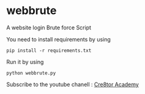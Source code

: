 # webbrute
A website login Brute force Script


You need to install requirements by using

<code>pip install -r requirements.txt</code>

Run it by using

<code>python webbrute.py</code> 


Subscribe to the youtube chanell : <a href="https://www.youtube.com/channel/UCz_wC5AjM-8Dni7fGvqXzkw?view_as=subscriber">Cre8tor Academy<a>
